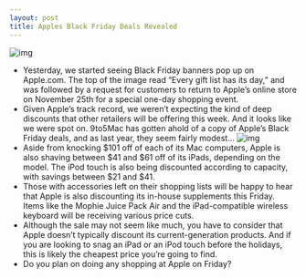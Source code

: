 ```yaml
---
layout: post
title: Apples Black Friday Deals Revealed
---
```

![img](http://media.idownloadblog.com/wp-content/uploads/2011/11/christmas-ipads1.jpg)
* Yesterday, we started seeing Black Friday banners pop up on Apple.com. The top of the image read “Every gift list has its day,” and was followed by a request for customers to return to Apple’s online store on November 25th for a special one-day shopping event.
* Given Apple’s track record, we weren’t expecting the kind of deep discounts that other retailers will be offering this week. And it looks like we were spot on. 9to5Mac has gotten ahold of a copy of Apple’s Black Friday deals, and as last year, they seem fairly modest…
![img](http://media.idownloadblog.com/wp-content/uploads/2011/11/9to5mac-black-friday.jpg)
* Aside from knocking $101 off of each of its Mac computers, Apple is also shaving between $41 and $61 off of its iPads, depending on the model. The iPod touch is also being discounted according to capacity, with savings between $21 and $41.
* Those with accessories left on their shopping lists will be happy to hear that Apple is also discounting its in-house supplements this Friday. Items like the Mophie Juice Pack Air and the iPad-compatible wireless keyboard will be receiving various price cuts.
* Although the sale may not seem like much, you have to consider that Apple doesn’t typically discount its current-generation products. And if you are looking to snag an iPad or an iPod touch before the holidays, this is likely the cheapest price you’re going to find.
* Do you plan on doing any shopping at Apple on Friday?

